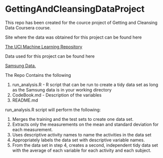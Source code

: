 GettingAndCleansingDataProject
==============================
This repo has been created for the cource project of Getting and Cleansing Data Coursera course. 

Site where the data was obtained for this project can be found here

[The UCI Machine Learning Repository](http://archive.ics.uci.edu/ml/datasets/Human+Activity+Recognition+Using+Smartphones)

Data used for this project can be found here

[Samsung Data.](https://d396qusza40orc.cloudfront.net/getdata%2Fprojectfiles%2FUCI%20HAR%20Dataset.zip) 

The Repo Contains the following

1. run_analysis.R - R script that can be run to create a tidy data set as long as the Samsung data is in your working directory
2. CodeBook.md - Description of the variables
3. README.md

  
run_analysis.R script will perform the following:

 1. Merges the training and the test sets to create one data set.
 2. Extracts only the measurements on the mean and standard deviation for each measurement. 
 3. Uses descriptive activity names to name the activities in the data set
 4. Appropriately labels the data set with descriptive variable names. 
 5. From the data set in step 4, creates a second, independent tidy data set with the average of each variable for each activity and each subject.
